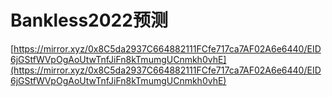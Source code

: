 # Bankless2022预测

[https://mirror.xyz/0x8C5da2937C664882111FCfe717ca7AF02A6e6440/EID6jGStfWVpOgAoUtwTnfJiFn8kTmumgUCnmkh0vhE](https://mirror.xyz/0x8C5da2937C664882111FCfe717ca7AF02A6e6440/EID6jGStfWVpOgAoUtwTnfJiFn8kTmumgUCnmkh0vhE)
